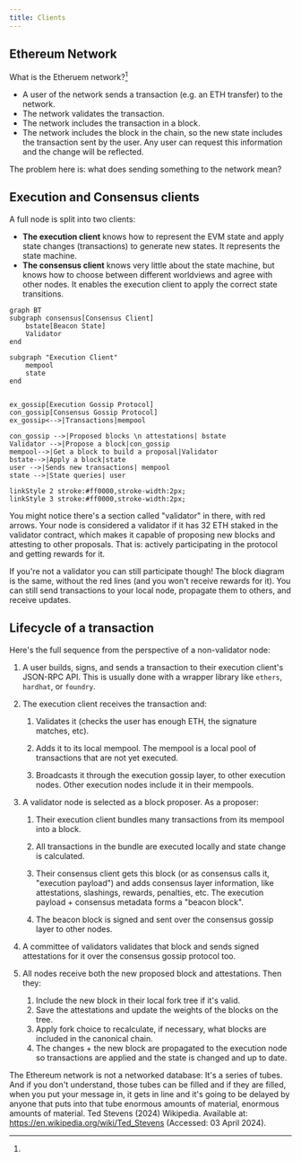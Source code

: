 ```yaml
---
title: Clients
---
```


## Ethereum Network

What is the Etheruem network?[^1]

-   A user of the network sends a transaction (e.g. an ETH transfer) to the
    network.
-   The network validates the transaction.
-   The network includes the transaction in a block.
-   The network includes the block in the chain, so the new state includes the
    transaction sent by the user. Any user can request this information and the
    change will be reflected.

The problem here is: what does sending something to the network mean?

## Execution and Consensus clients

A full node is split into two clients:

-   **The execution client** knows how to represent the EVM state and apply
    state changes (transactions) to generate new states. It represents the state
    machine.
-   **The consensus client** knows very little about the state machine, but
    knows how to choose between different worldviews and agree with other nodes.
    It enables the execution client to apply the correct state transitions.

```mermaid
graph BT
subgraph consensus[Consensus Client]
    bstate[Beacon State]
    Validator
end

subgraph "Execution Client"
    mempool
    state
end


ex_gossip[Execution Gossip Protocol]
con_gossip[Consensus Gossip Protocol]
ex_gossip<-->|Transactions|mempool

con_gossip -->|Proposed blocks \n attestations| bstate
Validator -->|Propose a block|con_gossip
mempool-->|Get a block to build a proposal|Validator
bstate-->|Apply a block|state
user -->|Sends new transactions| mempool
state -->|State queries| user

linkStyle 2 stroke:#ff0000,stroke-width:2px;
linkStyle 3 stroke:#ff0000,stroke-width:2px;
```

You might notice there's a section called "validator" in there, with red arrows.
Your node is considered a validator if it has 32 ETH staked in the validator
contract, which makes it capable of proposing new blocks and attesting to other
proposals. That is: actively participating in the protocol and getting rewards
for it.

If you're not a validator you can still participate though! The block diagram is
the same, without the red lines (and you won't receive rewards for it). You can
still send transactions to your local node, propagate them to others, and
receive updates.

## Lifecycle of a transaction

Here's the full sequence from the perspective of a non-validator node:

1. A user builds, signs, and sends a transaction to their execution client's
   JSON-RPC API. This is usually done with a wrapper library like `ethers`,
   `hardhat`, or `foundry`.

2. The execution client receives the transaction and:

    1. Validates it (checks the user has enough ETH, the signature matches,
       etc).

    2. Adds it to its local mempool. The mempool is a local pool of transactions
       that are not yet executed.

    3. Broadcasts it through the execution gossip layer, to other execution
       nodes. Other execution nodes include it in their mempools.

3. A validator node is selected as a block proposer. As a proposer:

    1. Their execution client bundles many transactions from its mempool into a
       block.

    2. All transactions in the bundle are executed locally and state change is
       calculated.

    3. Their consensus client gets this block (or as consensus calls it,
       "execution payload") and adds consensus layer information, like
       attestations, slashings, rewards, penalties, etc. The execution payload +
       consensus metadata forms a "beacon block".
    4. The beacon block is signed and sent over the consensus gossip layer to
       other nodes.

4. A committee of validators validates that block and sends signed attestations
   for it over the consensus gossip protocol too.

5. All nodes receive both the new proposed block and attestations. Then they:
    1. Include the new block in their local fork tree if it's valid.
    2. Save the attestations and update the weights of the blocks on the tree.
    3. Apply fork choice to recalculate, if necessary, what blocks are included
       in the canonical chain.
    4. The changes + the new block are propagated to the execution node so
       transactions are applied and the state is changed and up to date.

[^1]:

The Ethereum network is not a networked database: It's a series of tubes. And if
you don't understand, those tubes can be filled and if they are filled, when you
put your message in, it gets in line and it's going to be delayed by anyone that
puts into that tube enormous amounts of material, enormous amounts of material.
Ted Stevens (2024) Wikipedia. Available at:
https://en.wikipedia.org/wiki/Ted_Stevens (Accessed: 03 April 2024).
